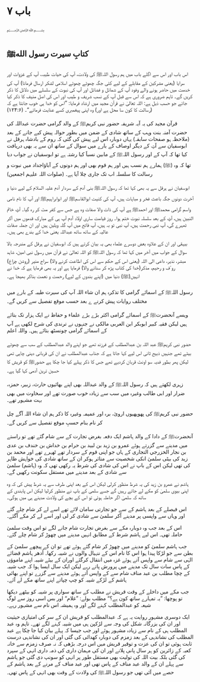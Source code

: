 # باب ۷

﷽

## کتابِ سیرت رسول اللهﷺ

اس باب اور اس سے اگلے باب میں ہم رسول اللہﷺ کی ولادت، آپ کی حیات طیبہ، آپ کے غزوات اور سرایا (یعنی مشرکین کے مقابلے کے لیے کئی جگہ چھوٹے چھوٹے اسلامی لشکر ارسال فرمانا) آپ کی خدمت میں حاضر ہونے والے وفود آپ کے شمائل و فضائل اور آپ کی نبوت کے سلسلے میں دلائل کا ذکر کریں گے۔ تاہم ضروری ہے کہ اس سے قبل آپ کے نسب شریف و طیب اور اس کی اصل منیف کا ذکر کیا جائے جو حسب ذیل ہے:
اللہ تعالیٰ نے قرآن مجید میں ارشاد فرمایا:
”اس کو خدا ہی خوب جانتا ہے کہ (رسالت کا کون سا محل ہے اور) وہ اپنی پیغمبری کسے عنایت فرمائے“۔ (۱۲۴:۶)

قرآن مجید کی یہ آیہ شریفہ حضور نبی کریمﷺ کے والد گرامی حضرت عبداللہ کی حضرت آمنہ بنت وہب کے ساتھ شادی کے ضمن میں بطور حوالہ پیش کیے جانے کے بعد (ملاحظہ ہو صفحات سابقہ) یہاں دوبارہ اس لیے پیش کی گئی کہ روم کے بادشاہ ہرقل نے ابوسفیان سے آپؐ کے دیگر اوصاف کے بارے میں سوال کے ساتھ ان سے یہ بھی دریافت کیا تھا کہ آپ کے اور رسول اللہﷺ کے مابین نسباََ کیا رشتہ ہے تو ابوسفیان نے جواب دیا تھا کہ وہ (ﷺ) ہمارے ہم نسب ہیں اور ہم قوم بھی اور ہم دونوں کے آباؤاجداد میں نبوت و رسالت کا سلسلہ اب تک جاری چلا آیا ہے۔ (صلوات اللہ علیہم اجمعین)

ابوسفیان نے ہرقل سے یہ بھی کہا تھا کہ رسول اللہﷺ بنی آدم کے سردار آدم علیہ السلام کے لیے دنیا و آخرت دونوں جگہ باعث فخر و مباہات ہیں، آپ کی کنیت ابوالقاسمﷺ اور ابوابراہیمﷺ اور آپ کا نام نامی واسم گرامی محمدﷺ اور احمدﷺ ہے آپ کی ذات والا صفات وہ ہے جس سے کفر مٹ کر رہ گیا۔ آپؐ خاتم النبین  ہیں، آپؐ کے بعد سلسلہ نبوت ختم ہوا۔ روز قیامت ساری اولاد آدم آپ ہی کے مبارک قدموں میں آکر ٹھہرے گی، آپ نبی رحمت ہیں، آپ نبی تو بہ ہیں، آپ فاتح میں آپ گلہ ویلین ہیں اور ان جملہ صفات عالیہ کے ساتھ ساتھ عبداللہ یعنی خدا کے بندے بھی ہیں۔

بیہقی اور ان کے علاوہ بعض دوسرے علماء بھی یہ بیان کرتے ہیں کہ ابوسفیان نے ہرقل کے مندرجہ بالا سوال کے جواب میں آخر میں کہا تھا کہ رسول اللہﷺ کو اللہ تعالیٰ نے قرآن میں رسول نبی امین، شاہد مبشر، نذیر، داعی الی اللہ (یعنی اس کے حکم سے اس کی اطاعت کرنے والا) سراج منیر (روشن چراغ) روٴف و رحیم، مذکر(خدا کی کتاب پڑھ کر سنانے والا) فرمایا ہے اور یہ بھی فرمایا ہے کہ خدا نے انہیں(ﷺ) دنیا میں (اپنے بندوں کے لیے) رحمت و نعمت بناکر بھیجا ہے۔

رسول اللہﷺ کے اسمائے گرامی کا تذکرہ ہم ان شاء اللہ آپ کی سیرت طیبہ کے بارے میں مختلف روایات پیش کرنے ے بعد حسب موقع تفصیل سے کریں گے۔

ویسے آنحضرتﷺ کے اسمائے گرامی اکثر بڑے بڑے علماء و حفاظ نے ایک ہزار تک بتائے ہیں لیکن فقیہ کبیر ابوبکر ابن العربی مالکی نے جنہوں نے ترندی کی شرح لکھی ہے آپ کے اسمائے گرامی چونسٹھ بتائے ہیں۔ واللہ اعلم

حضور نبی کریمﷺ عبد اللہ بن عبدالمطلب کے فرزند تھے جو اپنے والد عبدالمطلب کے سب سے چھوٹے بیٹے تھے جنہیں ذبیح ثانی اس لیے کہا جاتا ہے کہ جناب عبدالمطلب نے ان کی قربانی دینی چاہی تھی لیکن پھر بطور فدیہ سو اونٹ قربان کردیے تھے جس کا ذکر پہلے کیا جا چکا ہے حضورﷺ کو قریش کا حسین ترین آدمی کہا گیا ہے۔

زہری لکھتے ہیں کہ رسول اللہﷺ کے والد عبداللہ بھی اپنے بھائیوں حارث، زبیر، حمزہ، ضرار اور ابی طالب وغیرہ میں سب سے زیادہ خوب صورت تھے اور سخاوت میں بھی بہت مشہور تھے۔

حضور نبی کریمﷺ کی پھوپھیوں ارویٰ، برہ اور عمیمہ وغیرہ کا ذکر ہم ان شاء اللہ آگے چل کر نام بنام حسبِ موقع تفصیل سے کریں گے۔

آنحضرتﷺ کے دادا کے والد ہاشم ایک دفعہ بغرض تجارت کے سے شام گئے تھے تو راستے میں مدینے سے گزرتے ہوئے عمرو بن زید بن لبید بن حرام بن خداش بن خندف بن عدی بن نجار الخزرجي التجاری کے ہاں جو اپنی قوم کے سردار تھے ٹھہرے تھے اور محمد بن زید کی بیٹی سلمیٰ انکی شخصیت سے متاثر ہوکر ان کے ساتھ شادی کی خواہش ظاہر کی تھی لیکن اس کے باپ نے اس کی شادی کی شرط یہ رکھی تھی کہ وہ (ہاشم) سلمیٰ سے شادی کے بعد مدینے میں مستقل سکونت رکھیں گے۔

ہاشم نے عمرو بن زید کی یہ شرط منظور کرلی لیکن اس کے بعد اپنی طرف سے یہ شرط پیش کی کہ وہ اپنی بیوی سلمیٰ کو مکے لے جاتے رہیں گے جسے سلمی کے باپ نے منظور کرلیا لیکن اس پابندی کے ساتھ کہ سلمیٰ اگر حاملہ ہوئی تو اس کے بچے کی ولادت مدینے ہی میں ہوگی۔

اس فیصلے کے بعد ہاشم کے سے جو تجارتی سامان لائے تھے اسے لے کر شام چلے گئے اور وہاں سے واپسی پر مدینے آکر سلمیٰ سے شادی کر لی اور اسے لے کر مکے آگئے۔

اس کے بعد جب وہ دوبارہ مکے سے بغرض تجارت شام جانے لگے تو اس وقت سلمیٰ حاملہ تھی۔ اس لیے ہاشم شرط کے مطابق انہیں مدینے میں چھوڑ کر شام چلے گئے۔

جب ہاشم سلمیٰ کو مدینے میں چھوڑ کر شام گئے ہوئے تھے تو ان کے پیچھے سلمیٰ کے بطن سے جو لڑکا پیدا ہوا اس کا نام اس کے ننہیال والوں نے شیبہ رکھا۔ اُدھر ہاشم قضائے الہٰی سے شام سے واپس آتے ہوئے غزہ میں انتقال کرگئے اوران کے بیٹے شیبہ اپنے ماموؤں کے پاس سات سال تک مدینے میں پرورش پاتے رہے لیکن ایک سال ایسا ہوا کہ جب شیبہ کے چچا مطلب بن عبد مناف شام سے کے واپس آتے ہوئے مدینے سے گزرے تو اپنے بھائی ہاشم کے لڑکے شیبہ کو چپ چپاتے اپنے ساتھ مکے لے آئے۔

جب مکے میں داخلے کے وقت قریش نے مطلب کے ساتھ سواری پر شیبہ کو بیٹھے دیکھا تو پوچھا: ”یہ تمہارے ساتھ کون ہے؟“ مطلب بولے: ”غلام“ اور بس اسی روز سے لوگ شیعہ کو عبدالمطلب کہنے لگے اور وہ ہمیشہ اس نام سے مشہور رہے۔

ایک دوسری مشہور روایت یہ ہے کہ عبدالمطلب کو قریش ان کے سر کی امتیازی حیثیت اور ان کی بزرگانہ شکل کی وجہ سے لڑکپن ہی میں شیبہ کہنے لگے تھے۔ تاہم وہ عبد المطلب ہی کے نام سے زیادہ مشہور ہوئے اور جب جیسا کہ پہلے بیان کیا جا چکا ہے عبد المطلب کی نشاندہی کے بعد زمزم کی دوبارہ کھدائی کی گئی اور ان کی نشاندہی درست ثابت ہوئی تو ان کی عزت و توقیر قریش میں اس درجہ بڑھی کہ نہ صرف زمزم سے خانہ کعبہ کے زائرین کو ہر سال پانی پلانے اور ان کی مہمان داری کی ذمہ داری انہی کے سپرد کی گئی بلکہ بیت اللہ کی تولیت بھی مستقل طور پر انہی کو سونپ دی گئی جو ہاشم سے پہلے ان کے والد عبد مناف کے پاس تھی اور عبد مناف کے مرنے کے بعد ہاشم کے حصے میں آئی تھی جو رسول اللہﷺ کی ولادت کے وقت بھی انہی کے پاس تھی۔

